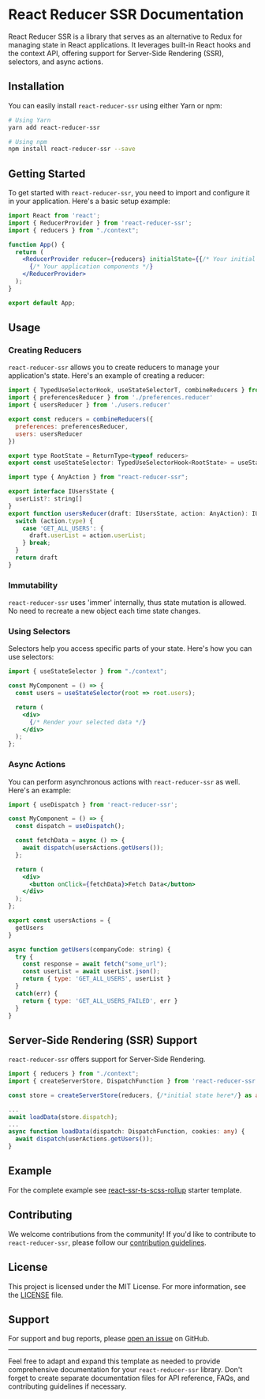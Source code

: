 # React Reducer SSR Documentation

React Reducer SSR is a library that serves as an alternative to Redux for managing state in React applications. It leverages built-in React hooks and the context API, offering support for Server-Side Rendering (SSR), selectors, and async actions.

## Installation

You can easily install `react-reducer-ssr` using either Yarn or npm:

```bash
# Using Yarn
yarn add react-reducer-ssr

# Using npm
npm install react-reducer-ssr --save
```

## Getting Started

To get started with `react-reducer-ssr`, you need to import and configure it in your application. Here's a basic setup example:

```jsx
import React from 'react';
import { ReducerProvider } from 'react-reducer-ssr';
import { reducers } from "./context";

function App() {
  return (
    <ReducerProvider reducer={reducers} initialState={{/* Your initial state */}}>
      {/* Your application components */}
    </ReducerProvider>
  );
}

export default App;
```

## Usage

### Creating Reducers

`react-reducer-ssr` allows you to create reducers to manage your application's state. Here's an example of creating a reducer:

```jsx
import { TypedUseSelectorHook, useStateSelectorT, combineReducers } from 'react-reducer-ssr'
import { preferencesReducer } from './preferences.reducer'
import { usersReducer } from './users.reducer'

export const reducers = combineReducers({
  preferences: preferencesReducer,
  users: usersReducer
})

export type RootState = ReturnType<typeof reducers>
export const useStateSelector: TypedUseSelectorHook<RootState> = useStateSelectorT
```

```jsx
import type { AnyAction } from "react-reducer-ssr";

export interface IUsersState {
  userList?: string[]
}
export function usersReducer(draft: IUsersState, action: AnyAction): IUsersState {
  switch (action.type) {
    case 'GET_ALL_USERS': {
      draft.userList = action.userList;
    } break;
  }
  return draft
}
```

### Immutability

`react-reducer-ssr` uses 'immer' internally, thus state mutation is allowed. No need to recreate a new object each time state changes.

### Using Selectors

Selectors help you access specific parts of your state. Here's how you can use selectors:

```jsx
import { useStateSelector } from "./context";

const MyComponent = () => {
  const users = useStateSelector(root => root.users);

  return (
    <div>
      {/* Render your selected data */}
    </div>
  );
};
```

### Async Actions

You can perform asynchronous actions with `react-reducer-ssr` as well. Here's an example:

```jsx
import { useDispatch } from 'react-reducer-ssr';

const MyComponent = () => {
  const dispatch = useDispatch();

  const fetchData = async () => {
    await dispatch(usersActions.getUsers());
  };

  return (
    <div>
      <button onClick={fetchData}>Fetch Data</button>
    </div>
  );
};
```

```jsx
export const usersActions = {
  getUsers
}

async function getUsers(companyCode: string) {
  try {
    const response = await fetch("some_url");
    const userList = await userList.json();
    return { type: 'GET_ALL_USERS', userList }
  }
  catch(err) {
    return { type: 'GET_ALL_USERS_FAILED', err }
  }
}
```

## Server-Side Rendering (SSR) Support

`react-reducer-ssr` offers support for Server-Side Rendering.
```ts
import { reducers } from "./context";
import { createServerStore, DispatchFunction } from 'react-reducer-ssr'

const store = createServerStore(reducers, {/*initial state here*/} as any);

...
await loadData(store.dispatch);
...
async function loadData(dispatch: DispatchFunction, cookies: any) {
  await dispatch(userActions.getUsers());
}

```

## Example

For the complete example see [react-ssr-ts-scss-rollup](https://github.com/alfed7/react-ssr-ts-scss-rollup) starter template.

## Contributing

We welcome contributions from the community! If you'd like to contribute to `react-reducer-ssr`, please follow our [contribution guidelines](CONTRIBUTING.md).

## License

This project is licensed under the MIT License. For more information, see the [LICENSE](LICENSE) file.

## Support

For support and bug reports, please [open an issue](https://github.com/alfed7/react-reducer-ssr/issues) on GitHub.

---

Feel free to adapt and expand this template as needed to provide comprehensive documentation for your `react-reducer-ssr` library. Don't forget to create separate documentation files for API reference, FAQs, and contributing guidelines if necessary.